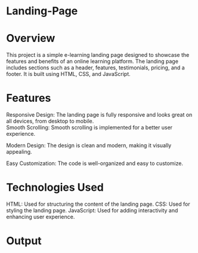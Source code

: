 # Landing-Page

# Overview
This project is a simple e-learning landing page designed to showcase the features and benefits of an online learning platform. The landing page includes sections such as a header, features, testimonials, pricing, and a footer. It is built using HTML, CSS, and JavaScript.

# Features
Responsive Design: The landing page is fully responsive and looks great on all devices, from desktop to mobile.                                                                                                         
Smooth Scrolling: Smooth scrolling is implemented for a better user experience.

Modern Design: The design is clean and modern, making it visually appealing.

Easy Customization: The code is well-organized and easy to customize.

# Technologies Used
HTML: Used for structuring the content of the landing page.
CSS: Used for styling the landing page.
JavaScript: Used for adding interactivity and enhancing user experience.

# Output
